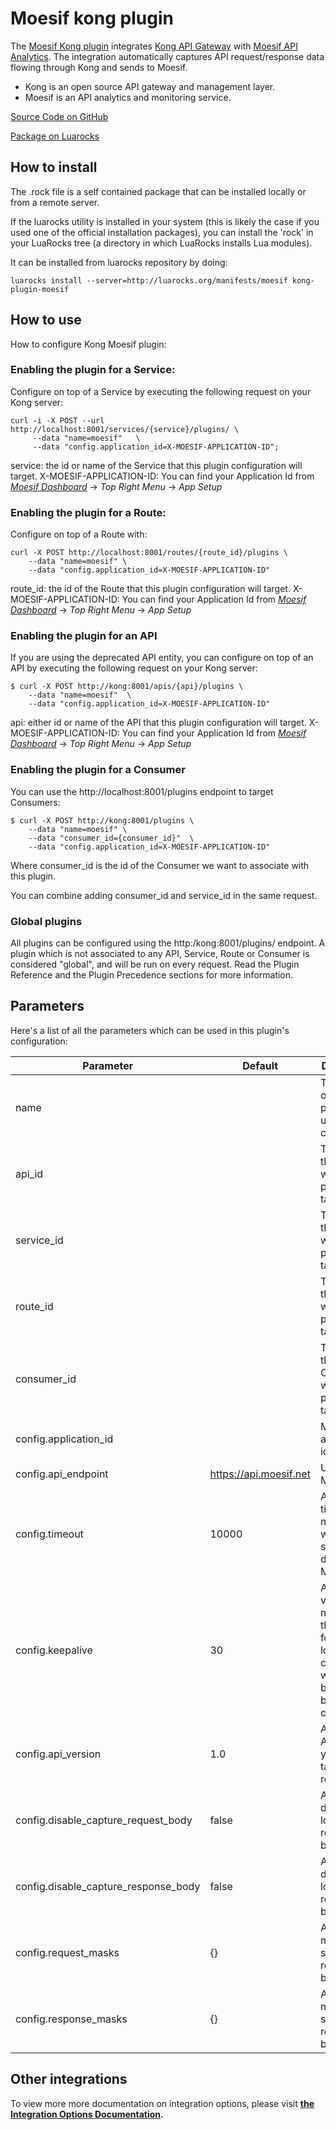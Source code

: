 # Moesif kong plugin

The [Moesif Kong plugin](https://docs.konghq.com/hub/moesif/kong-plugin-moesif/) integrates [Kong API Gateway](https://getkong.org)
with [Moesif API Analytics](https://www.moesif.com).
The integration automatically captures API request/response data flowing through Kong and sends to Moesif.

- Kong is an open source API gateway and management layer.
- Moesif is an API analytics and monitoring service.

[Source Code on GitHub](https://github.com/Moesif/kong-plugin-moesif)

[Package on Luarocks](http://luarocks.org/modules/moesif/kong-plugin-moesif)

## How to install

The .rock file is a self contained package that can be installed locally or from a remote server.

If the luarocks utility is installed in your system (this is likely the case if you used one of the official installation packages), you can install the 'rock' in your LuaRocks tree (a directory in which LuaRocks installs Lua modules).

It can be installed from luarocks repository by doing:

```shell
luarocks install --server=http://luarocks.org/manifests/moesif kong-plugin-moesif
```

## How to use

How to configure Kong Moesif plugin:

### Enabling the plugin for a Service:

Configure on top of a Service by executing the following request on your Kong server:

```
curl -i -X POST --url http://localhost:8001/services/{service}/plugins/ \
     --data "name=moesif"   \
     --data "config.application_id=X-MOESIF-APPLICATION-ID";
```
service: the id or name of the Service that this plugin configuration will target.
X-MOESIF-APPLICATION-ID: You can find your Application Id from [_Moesif Dashboard_](https://www.moesif.com/) -> _Top Right Menu_ -> _App Setup_

### Enabling the plugin for a Route:

Configure on top of a Route with:


```
curl -X POST http://localhost:8001/routes/{route_id}/plugins \
    --data "name=moesif" \
    --data "config.application_id=X-MOESIF-APPLICATION-ID"
```
route_id: the id of the Route that this plugin configuration will target.
X-MOESIF-APPLICATION-ID: You can find your Application Id from [_Moesif Dashboard_](https://www.moesif.com/) -> _Top Right Menu_ -> _App Setup_


### Enabling the plugin for an API

If you are using the deprecated API entity, you can configure on top of an API by executing the following request on your Kong server:


```
$ curl -X POST http://kong:8001/apis/{api}/plugins \
    --data "name=moesif"  \
    --data "config.application_id=X-MOESIF-APPLICATION-ID"

```

api: either id or name of the API that this plugin configuration will target.
X-MOESIF-APPLICATION-ID: You can find your Application Id from [_Moesif Dashboard_](https://www.moesif.com/) -> _Top Right Menu_ -> _App Setup_


### Enabling the plugin for a Consumer

You can use the http://localhost:8001/plugins endpoint to target Consumers:

```
$ curl -X POST http://kong:8001/plugins \
    --data "name=moesif" \
    --data "consumer_id={consumer_id}"  \
    --data "config.application_id=X-MOESIF-APPLICATION-ID"
```
Where consumer_id is the id of the Consumer we want to associate with this plugin.

You can combine adding consumer_id and service_id in the same request.

### Global plugins

All plugins can be configured using the http:/kong:8001/plugins/ endpoint.
A plugin which is not associated to any API, Service, Route or Consumer is considered "global", and will be run on every request. Read the Plugin Reference and the Plugin Precedence sections for more information.

## Parameters

Here's a list of all the parameters which can be used in this plugin's configuration:

| Parameter | Default | Description |
| --- | --- | --- |
| name |  | The name of the plugin to use, in this case moesif |
| api_id |   | The id of the API which this plugin will target. |
| service_id | |The id of the Service which this plugin will target. |
| route_id	 | |The id of the Route which this plugin will target. |
| consumer_id |  | The id of the Consumer which this plugin will target. |
| config.application_id	 |  | Moesif application id  |
| config.api_endpoint | https://api.moesif.net | URL for the Moesif API.|
| config.timeout  | 10000  | An optional timeout in milliseconds when sending data to Moesif. |
| config.keepalive  | 30 |  An optional value in milliseconds that defines for how long an idle connection will live before being closed. |
| config.api_version| 1.0 | An optional API Version you want to tag this request with  |
| config.disable_capture_request_body | false | An option to disable logging of request body |
| config.disable_capture_response_body | false | An option to disable logging of response body |
| config.request_masks | {} | An option to mask a specific request body field |
| config.response_masks | {} | An option to mask a specific response body field |



## Other integrations

To view more more documentation on integration options, please visit __[the Integration Options Documentation](https://www.moesif.com/docs/getting-started/integration-options/).__
